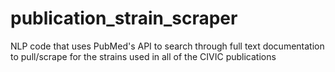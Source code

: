 # publication_strain_scraper
NLP code that uses PubMed's API to search through full text documentation to pull/scrape for the strains used in all of the CIVIC publications
